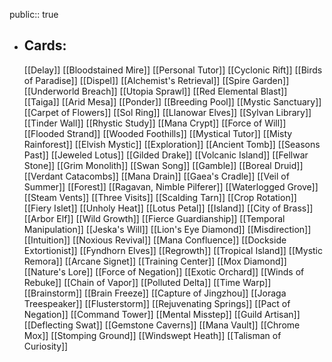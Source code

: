 public:: true
- ## Cards:
	[[Delay]]
	[[Bloodstained Mire]]
	[[Personal Tutor]]
	[[Cyclonic Rift]]
	[[Birds of Paradise]]
	[[Dispel]]
	[[Alchemist's Retrieval]]
	[[Spire Garden]]
	[[Underworld Breach]]
	[[Utopia Sprawl]]
	[[Red Elemental Blast]]
	[[Taiga]]
	[[Arid Mesa]]
	[[Ponder]]
	[[Breeding Pool]]
	[[Mystic Sanctuary]]
	[[Carpet of Flowers]]
	[[Sol Ring]]
	[[Llanowar Elves]]
	[[Sylvan Library]]
	[[Tinder Wall]]
	[[Rhystic Study]]
	[[Mana Crypt]]
	[[Force of Will]]
	[[Flooded Strand]]
	[[Wooded Foothills]]
	[[Mystical Tutor]]
	[[Misty Rainforest]]
	[[Elvish Mystic]]
	[[Exploration]]
	[[Ancient Tomb]]
	[[Seasons Past]]
	[[Jeweled Lotus]]
	[[Gilded Drake]]
	[[Volcanic Island]]
	[[Fellwar Stone]]
	[[Grim Monolith]]
	[[Swan Song]]
	[[Gamble]]
	[[Boreal Druid]]
	[[Verdant Catacombs]]
	[[Mana Drain]]
	[[Gaea's Cradle]]
	[[Veil of Summer]]
	[[Forest]]
	[[Ragavan, Nimble Pilferer]]
	[[Waterlogged Grove]]
	[[Steam Vents]]
	[[Three Visits]]
	[[Scalding Tarn]]
	[[Crop Rotation]]
	[[Fiery Islet]]
	[[Unholy Heat]]
	[[Lotus Petal]]
	[[Island]]
	[[City of Brass]]
	[[Arbor Elf]]
	[[Wild Growth]]
	[[Fierce Guardianship]]
	[[Temporal Manipulation]]
	[[Jeska's Will]]
	[[Lion's Eye Diamond]]
	[[Misdirection]]
	[[Intuition]]
	[[Noxious Revival]]
	[[Mana Confluence]]
	[[Dockside Extortionist]]
	[[Fyndhorn Elves]]
	[[Regrowth]]
	[[Tropical Island]]
	[[Mystic Remora]]
	[[Arcane Signet]]
	[[Training Center]]
	[[Mox Diamond]]
	[[Nature's Lore]]
	[[Force of Negation]]
	[[Exotic Orchard]]
	[[Winds of Rebuke]]
	[[Chain of Vapor]]
	[[Polluted Delta]]
	[[Time Warp]]
	[[Brainstorm]]
	[[Brain Freeze]]
	[[Capture of Jingzhou]]
	[[Joraga Treespeaker]]
	[[Flusterstorm]]
	[[Rejuvenating Springs]]
	[[Pact of Negation]]
	[[Command Tower]]
	[[Mental Misstep]]
	[[Guild Artisan]]
	[[Deflecting Swat]]
	[[Gemstone Caverns]]
	[[Mana Vault]]
	[[Chrome Mox]]
	[[Stomping Ground]]
	[[Windswept Heath]]
	[[Talisman of Curiosity]]

